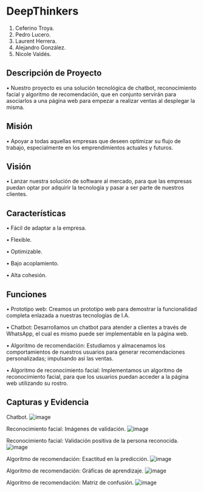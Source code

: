 # DeepThinkers

1.	Ceferino Troya.
2.	Pedro Lucero.
3.	Laurent Herrera.
4.	Alejandro González.
5.	Nicole Valdés.

## Descripción de Proyecto
•	Nuestro proyecto es una solución tecnológica de chatbot, reconocimiento facial y algoritmo de recomendación, que en conjunto servirán para asociarlos a una página web para empezar a realizar ventas al desplegar la misma.


## Misión
•	Apoyar a todas aquellas empresas que deseen optimizar su flujo de trabajo, especialmente en los emprendimientos actuales y futuros.

## Visión
•	Lanzar nuestra solución de software al mercado, para que las empresas puedan optar por adquirir la tecnología y pasar a ser parte de nuestros clientes.

## Características
•	Fácil de adaptar a la empresa.

•	Flexible.

•	Optimizable.

•	Bajo acoplamiento.

•	Alta cohesión.

## Funciones
•	Prototipo web: Creamos un prototipo web para demostrar la funcionalidad completa enlazada a nuestras tecnologías de I.A.

•	Chatbot: Desarrollamos un chatbot para atender a clientes a través de WhatsApp, el cual es mismo puede ser implementable en la página web.

•	Algoritmo de recomendación: Estudiamos y almacenamos los comportamientos de nuestros usuarios para generar recomendaciones personalizadas; impulsando así las ventas.

•	Algoritmo de reconocimiento facial: Implementamos un algoritmo de reconocimiento facial, para que los usuarios puedan acceder a la página web utilizando su rostro.

## Capturas y Evidencia
Chatbot.
![image](https://user-images.githubusercontent.com/109012119/214630286-f344ac03-add1-48aa-b245-64ab38d7cba1.png)

Reconocimiento facial: Imágenes de validación.
![image](https://user-images.githubusercontent.com/109012119/214631061-54d4e573-d874-401b-872b-8d59f650c584.png)

Reconocimiento facial: Validación positiva de la persona reconocida.
![image](https://user-images.githubusercontent.com/109012119/214630630-55fa1e6d-fefa-48cf-8c2b-d8774ed5daa6.png)

 Algoritmo de recomendación: Exactitud en la predicción.
![image](https://user-images.githubusercontent.com/109012119/214630698-595a8e40-50be-4664-8da9-5d8cf7897f53.png)

 Algoritmo de recomendación: Gráficas de aprendizaje.
![image](https://user-images.githubusercontent.com/109012119/214630748-b0c97693-d881-489f-b509-d5f97a479a70.png)

 Algoritmo de recomendación: Matriz de confusión.
![image](https://user-images.githubusercontent.com/109012119/214630784-ba7bc330-140f-4f63-8b41-f38ec0f964e2.png)






